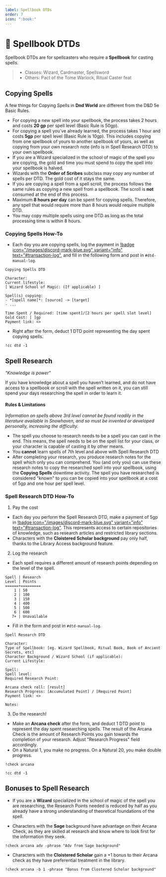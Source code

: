 ```yaml
---
label: Spellbook DTDs
order: 7
icon: ":book:"
---
```

<style>
h1:before { content: "📖 " }
</style>

# Spellbook DTDs

Spellbook DTDs are for spellcasters who require a **Spellbook** for casting spells.

> - Classes: Wizard, Cardmaster, Spellsword
> - Others: Pact of the Tome Warlock, Ritual Caster feat


## Copying Spells

A few things for Copying Spells in **Dnd World** are different from the D&D 5e Basic Rules.

- For copying a new spell into your spellbook, the process takes 2 hours and costs **20 gp** per spell level (Basic Rule is 50gp).
- For copying a spell you’ve already learned, the process takes 1 hour and costs **5gp** per spell level (Basic Rule is 10gp). This includes copying from one spellbook of yours to another spellbook of yours, as well as copying from your own research note (info is in Spell Research DTD) to your own spellbook.
- If you are a Wizard specialized in the school of magic of the spell you are copying, the gold and time you must spend to copy the spell into your spellbook is halved.
- Wizards with the **Order of Scribes** subclass may copy any number of spells per DTD. The gold cost of it stays the same.
- If you are copying a spell from a spell scroll, the process follows the same rules as copying a new spell from a spellbook. The scroll is **not** consumed at the end of this process. 
- Maximum **8 hours per day** can be spent for copying spells. Therefore, any spell that would require more than 8 hours would require multiple DTD. 
- You may copy multiple spells using one DTD as long as the total processing time is within 8 hours.

### Copying Spells How-To

- Each day you are copying spells, log the payment in [!badge icon="/images/discord-mark-blue.svg" variant="info" text="#transaction-log"](https://discord.com/channels/512870694883950598/531011819095982081), and fill in the following form and post in `#dtd-manual-log`.

```
Copying Spells DTD

Character:
Current lifestyle:
[ Wizard School of Magic: (If applicable) ]

Spell(s) copying:
- *[spell name]*: [source] -> [target]
- ...

Time Spent / Required: [time spent]/[2 hours per spell slot level]
Gold Cost: [ ]gp
Payment link: <>
```

- Right after the form, deduct 1 DTD point representing the day spent copying spells.

```
!cc dtd -1
```

## Spell Research

*"Knowledge is power"*

If you have knowledge about a spell you haven’t learned, and do not have access to a spellbook or scroll with the spell written on it, you can still spend your days researching the spell in order to learn it.

#### Rules & Limitations

*Information on spells above 3rd level cannot be found readily in the literature available in Snowhaven, and so must be invented or developed personally, increasing the difficulty.*

- The spell you choose to research needs to be a spell you can cast in the end. This means, the spell needs to be on the spell list for your class, or your character is capable of casting it by other means.
- You **cannot** learn spells of 7th level and above with Spell Research DTD
- After completing your research, you produce research notes for the spell which only you can comprehend. You (and only you) can use these research notes to copy the researched spell into your spellbook, using the **Copying Spells** downtime activity. The spell you have researched is considered "known" to you can be copied into your spellbook at a cost of 5gp and one hour per spell level.


### Spell Research DTD How-To

1. Pay the cost

- Each day you perform the Spell Research DTD, make a payment of 5gp in [!badge icon="/images/discord-mark-blue.svg" variant="info" text="#transaction-log"](https://discord.com/channels/512870694883950598/531011819095982081). This represents access to certain repositories of knowledge, such as research articles and restricted library sections. 
- Characters with the **Cloistered Scholar background** pay only half, thanks to the Library Access background feature.

2. Log the research

- Each spell requires a different amount of research points depending on the level of the spell.
```
Spell | Research
Level | Points
======+=========
    1 | 50
    2 | 100
    3 | 150
    4 | 400
    5 | 500
    6 | 600
   7+ | Unavailable
```

- Fill in the form and post in `#dtd-manual-log`.

```
Spell Research DTD

Character:
Type of Spellbook: [eg. Wizard Spellbook, Ritual Book, Book of Ancient Secrets, etc]
Character Background / Wizard School (if applicable):
Current Lifestyle:

Spell:
Spell level:
Required Research Point:

Arcana check roll: [result]
Research Progress: [Accumulated Point] / [Required Point]
Payment link: <>

Notes:
```

3. Do the research!

- Make an **Arcana check** after the form, and deduct 1 DTD point to represent the day spent researching spells. The result of the Arcana Check is the amount of Research Points you gain towards the completion of your research. Adjust "Research Progress" field accordingly.
- On a Natural 1, you make no progress. On a Natural 20, you make double progress.

```
!check arcana

!cc dtd -1
```

## Bonuses to Spell Research

- If you are a **Wizard** specialized in the school of magic of the spell you are researching, the Research Points needed is reduced by half as you already have a strong understanding of theoretical foundations of the spell. 
 
- Characters with the **Sage** background have advantage on their Arcana Check, as they are skilled at research and know where to look first for the information they seek.

```
!check arcana adv -phrase "Adv from Sage background"
```
- Characters with the **Cloistered Scholar** gain a +1 bonus to their Arcana check as they have preferential treatment in the library.

```
!check arcana -b 1 -phrase "Bonus from Clostered Scholar background"
```